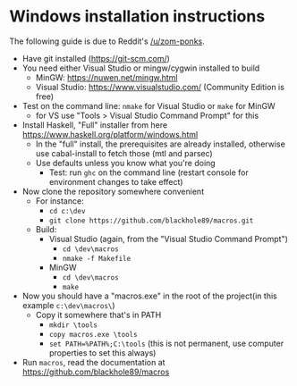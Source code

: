 Windows installation instructions
=================================

The following guide is due to Reddit's [/u/zom-ponks](https://www.reddit.com/r/cpp/comments/8i3ya3/a_more_powerful_macro_preprocessor_for_cc/dyoyizq/).

* Have git installed (https://git-scm.com/)
* You need either Visual Studio or mingw/cygwin installed to build 
    * MinGW: https://nuwen.net/mingw.html
    * Visual Studio: https://www.visualstudio.com/ (Community Edition is free)
* Test on the command line: `nmake` for Visual Studio or `make` for MinGW
    * for VS use "Tools &gt; Visual Studio Command Prompt" for this
* Install Haskell, "Full" installer from here https://www.haskell.org/platform/windows.html
    * In the "full" install, the prerequisites are already installed, otherwise use cabal-install to fetch those (mtl and parsec)
    * Use defaults unless you know what you're doing
        * Test: run `ghc` on the command line (restart console for environment changes to take effect)
* Now clone the repository somewhere convenient 
    * For instance: 
        * `cd c:\dev`
        * `git clone https://github.com/blackhole89/macros.git`
    * Build:
        * Visual Studio (again, from the "Visual Studio Command Prompt")
            * `cd \dev\macros`
            * `nmake -f Makefile`
        * MinGW
            * `cd \dev\macros`
            * `make`
* Now you should have a "macros.exe" in the root of the project(in this example `c:\dev\macros\`)
    * Copy it somewhere that's in PATH
        * `mkdir \tools`
        * `copy macros.exe \tools`
        * `set PATH=%PATH%;C:\tools` (this is not permanent, use computer properties to set this always)
* Run `macros`, read the documentation at https://github.com/blackhole89/macros


